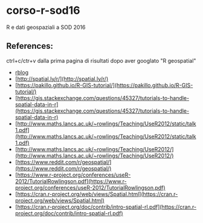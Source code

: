 # corso-r-sod16
R e dati geospaziali a SOD 2016


## References:

ctrl+c/ctr+v dalla prima pagina di risultati dopo aver googlato "R geospatial"

- [rblog](http://www.r-bloggers.com/using-r-working-with-geospatial-data/)
- [http://spatial.ly/r/](http://spatial.ly/r/)
- [https://pakillo.github.io/R-GIS-tutorial/](https://pakillo.github.io/R-GIS-tutorial/)
- [https://gis.stackexchange.com/questions/45327/tutorials-to-handle-spatial-data-in-r](https://gis.stackexchange.com/questions/45327/tutorials-to-handle-spatial-data-in-r)
- [http://www.maths.lancs.ac.uk/~rowlings/Teaching/UseR2012/static/talk1.pdf](http://www.maths.lancs.ac.uk/~rowlings/Teaching/UseR2012/static/talk1.pdf)
- [http://www.maths.lancs.ac.uk/~rowlings/Teaching/UseR2012/](http://www.maths.lancs.ac.uk/~rowlings/Teaching/UseR2012/)
- [https://www.reddit.com/r/geospatial/](https://www.reddit.com/r/geospatial/)
- [https://www.r-project.org/conferences/useR-2012/TutorialRowlingson.pdf](https://www.r-project.org/conferences/useR-2012/TutorialRowlingson.pdf)
- [https://cran.r-project.org/web/views/Spatial.html](https://cran.r-project.org/web/views/Spatial.html)
- [https://cran.r-project.org/doc/contrib/intro-spatial-rl.pdf](https://cran.r-project.org/doc/contrib/intro-spatial-rl.pdf)

